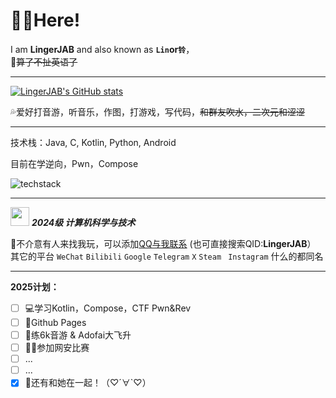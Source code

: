 # 😶‍🌫️Here!

I am **LingerJAB** and also known as **`Lin`**or**`铃`**，  
🫥~~算了不扯英语了~~

---

[![LingerJAB's GitHub stats](https://github-readme-stats.vercel.app/api?username=LingerJAB&show_icons=true&theme=synthwave)](https://github.com/LingerJAB/)  

💦爱好打音游，听音乐，作图，打游戏，写代码，~~和群友吹水，二次元和涩涩~~ 

---

技术栈：Java, C, Kotlin, Python, Android

目前在学逆向，Pwn，Compose

![techstack](https://skillicons.dev/icons?i=java,kotlin,c,python,md,vscode,androidstudio,idea,linux,github&theme=light&perline=5)

---

<img src="https://static-data.gaokao.cn/upload/logo/1801.jpg" height=30 width=30> ***2024级 计算机科学与技术***

🥰不介意有人来找我玩，可以添加[QQ与我联系](https://qm.qq.com/cgi-bin/qm/qr?k=eYjqb88107V7OQBb9DAO-Vepa2AhgyaW&noverify=0) (也可直接搜索QID:**LingerJAB**）  
其它的平台 `WeChat` `Bilibili` `Google` `Telegram` `X` `Steam ` `Instagram` 什么的都同名  

---

**2025计划：**

- [ ] 💻学习Kotlin，Compose，CTF Pwn&Rev
- [ ] 📄Github Pages
- [ ] 🎵练6k音游 & Adofai大飞升
- [ ] ✍🏻参加网安比赛
- [ ] ...
- [ ] ...
- [x] 🥳还有和她在一起！（♡´∀`♡）
